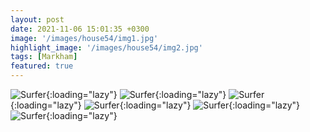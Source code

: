 ```yaml
---
layout: post
date: 2021-11-06 15:01:35 +0300
image: '/images/house54/img1.jpg'
highlight_image: '/images/house54/img2.jpg'
tags: [Markham]
featured: true
---
```


![Surfer]({{site.baseurl}}/images/house54/img3.jpg){:loading="lazy"}
![Surfer]({{site.baseurl}}/images/house54/img4.jpg){:loading="lazy"}
![Surfer]({{site.baseurl}}/images/house54/img5.jpg){:loading="lazy"}
![Surfer]({{site.baseurl}}/images/house54/img6.jpg){:loading="lazy"}
![Surfer]({{site.baseurl}}/images/house54/img7.jpg){:loading="lazy"}
![Surfer]({{site.baseurl}}/images/house54/img8.jpg){:loading="lazy"} 
